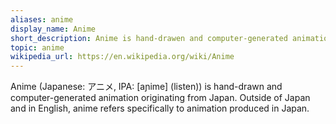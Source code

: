 ```yaml
---
aliases: anime
display_name: Anime
short_description: Anime is hand-drawen and computer-generated animation originating from Japan. Outside of Japan and in English, anime refers specifically to animation produced in Japan.
topic: anime
wikipedia_url: https://en.wikipedia.org/wiki/Anime
---
```

Anime (Japanese: アニメ, IPA: [aɲime] (listen)) is hand-drawn and computer-generated animation originating from Japan. Outside of Japan and in English, anime refers specifically to animation produced in Japan.